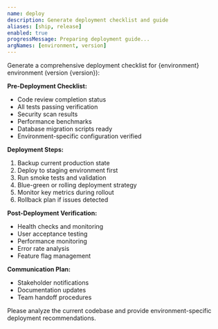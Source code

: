 ```yaml
---
name: deploy
description: Generate deployment checklist and guide
aliases: [ship, release]
enabled: true
progressMessage: Preparing deployment guide...
argNames: [environment, version]
---
```


Generate a comprehensive deployment checklist for {environment} environment (version {version}):

**Pre-Deployment Checklist:**
- Code review completion status
- All tests passing verification
- Security scan results
- Performance benchmarks
- Database migration scripts ready
- Environment-specific configuration verified

**Deployment Steps:**
1. Backup current production state
2. Deploy to staging environment first
3. Run smoke tests and validation
4. Blue-green or rolling deployment strategy
5. Monitor key metrics during rollout
6. Rollback plan if issues detected

**Post-Deployment Verification:**
- Health checks and monitoring
- User acceptance testing
- Performance monitoring
- Error rate analysis
- Feature flag management

**Communication Plan:**
- Stakeholder notifications
- Documentation updates
- Team handoff procedures

Please analyze the current codebase and provide environment-specific deployment recommendations.